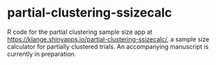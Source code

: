# partial-clustering-ssizecalc
R code for the partial clustering sample size app at https://klange.shinyapps.io/partial-clustering-ssizecalc/, a sample size calculator for partially clustered trials. An accompanying manuscript is currently in preparation.
